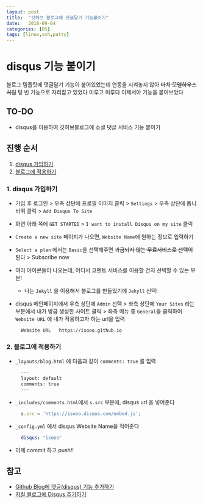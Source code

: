 ```yaml
---
layout: post
title:  "깃허브 블로그에 댓글달기 기능붙이기"
date:   2018-09-04
categories: [OS]
tags: [linux,ssh,putty]
---
```


# disqus 기능 붙이기
블로그 템플릿에 댓글달기 기능이 붙어있었는데
연동을 시켜놓지 않아 ~~마치 모델하우스처럼~~ 텅 빈 기능으로 자리잡고 있었다
미루고 미루다 이제서야 기능을 붙여보았다

##  TO-DO
- disqus를 이용하여 깃허브블로그에 소셜 댓글 서비스 기능 붙이기



## 진행 순서
1. [disqus 가입하기](#ch1)
2. [블로그에 적용하기](#ch2)



### 1. disqus 가입하기 <a name="ch1"></a>
- 가입 후 로그인 > 우측 상단에 프로필 이미지 클릭 > `Settings` > 우측 상단에 톱니바퀴 클릭 > `Add Disqus To Site`  

- 화면 아래 쪽에 `GET STARTED` > `I want to install Disqus on my site` 클릭  

- `Create a new site` 페이지가 나오면, `Website Name`에 원하는 정보로 입력하기
 
- `Select a plan` 에서는 `Basic`을 선택해주면 ~~과금되지 않는 무료서비스로 선택이~~ 된다 > Subscribe now

- 여러 아이콘들이 나오는데, 어디서 코멘트 서비스를 이용할 건지 선택할 수 있는 부분!   
    - 나는 `Jekyll` 을 이용해서 블로그를 만들었기에 `Jekyll` 선택!

- disqus 메인페이지에서 우측 상단에 `Admin` 선택 > 좌측 상단에 `Your Sites` 라는 부분에서 내가 방금 생성한 사이트 클릭 > 좌측 메뉴 중 `General`을 클릭하여 `Website URL` 에 내가 적용하고자 하는 url을 입력
    ```
      Website URL   https://isooo.github.io
    ``` 


  
### 2. 블로그에 적용하기 <a name="ch2"></a>
- `_layouts/blog.html` 에 다음과 같이 `comments: true` 를 입력
    ```html
      ---
      layout: default
      comments: true
      ---
    ```

- `_includes/comments.html`에서 `s.src` 부분에, disqus url 을 넣어준다
    ``` js
      s.src = 'https://isooo.disqus.com/embed.js';
    ```

- `_config.yml` 에서 disqus Website Name을 적어준다
    ```yml
      disqus: "isooo"
    ```

- 이제 commit 하고 push!!



## 참고
- [Github Blog에 댓글(disqus) 기능 추가하기](https://devminjun.github.io/blog/addComments)
- [지킬 블로그에 Disqus 추가하기](https://hanjungv.github.io/2017-02-03-2_ETC_AddDisqus/)